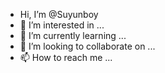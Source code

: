 - Hi, I’m @Suyunboy
- 👀 I’m interested in ...
- 🌱 I’m currently learning ...
- 💞️ I’m looking to collaborate on ...
- 📫 How to reach me ...

<!---
Suyunboy/Suyunboy is a ✨ special ✨ repository because its `README.md` (this file) appears on your GitHub profile.
You can click the Preview link to take a look at your changes.
--->
